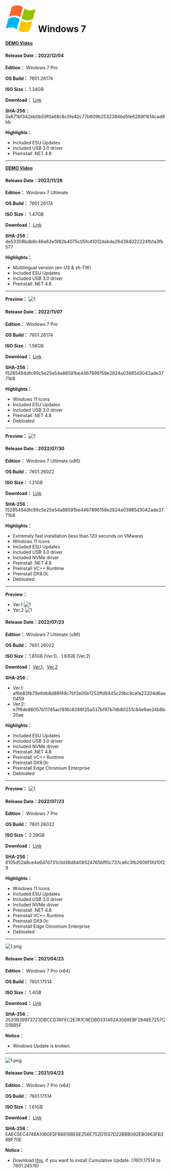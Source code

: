 # <img src="/icons/windows-7.svg"> Windows 7

**[DEMO Video](https://www.youtube.com/watch?v=Oo51BUGtoTk)**

#### Release Date：2022/12/04

**Edition：** Windows 7 Pro

**OS Build：** 7601.26174

**ISO Size：** 1.34GB

**Download：** [Link](https://github.com/WhatTheBlock/WindowsSimplify/releases/download/iso/7601.26174_cn_221204.iso)

**SHA-256：** 0a671bf342eb0b59f0a68c8c5fe42c77b609b2532384bd5fe6269f1614cad9bb

**Highlights：**
- Included ESU Updates
- Included USB 3.0 driver
- Preinstall .NET 4.8

----

**[DEMO Video](https://www.youtube.com/watch?v=5agihRLxw58)**

#### Release Date：2022/11/28

**Edition：** Windows 7 Ultimate

**OS Build：** 7601.26174

**ISO Size：** 1.47GB

**Download：** [Link](https://github.com/WhatTheBlock/WindowsSimplify/releases/download/iso/7601.26174_MultLang_221127.iso)

**SHA-256：** de53308bdb9c46e82e1982b4075c05fc41012dabda26d384022224fbfa3fb577

**Highlights：**
- Multilingual version (en-US & zh-TW)
- Included ESU Updates
- Included USB 3.0 driver
- Preinstall .NET 4.8

----

**Preview：**
![1](https://github.com/WhatTheBlock/WindowsSimplify/blob/master/preview/7601.26174_221107.png)

#### Release Date：2022/11/07

**Edition：** Windows 7 Pro

**OS Build：** 7601.26174

**ISO Size：** 1.56GB

**Download：** [Link](https://github.com/WhatTheBlock/WindowsSimplify/releases/download/iso/7601.26174_221107.iso)

**SHA-256：** f5285494dfc99c5e25e54a88591be4467896158e2824a03885d3042ade3771b8

**Highlights：**
- Windows 11 Icons
- Included ESU Updates
- Included USB 3.0 driver
- Preinstall .NET 4.8
- Debloated

----

**Preview：**
![1](/preview/7601.26022_x86_220730.png)

#### Release Date：2022/07/30

**Edition：** Windows 7 Ultimate (x86)

**OS Build：** 7601.26022

**ISO Size：** 1.21GB

**Download：** [Link](https://gmnfuedutw-my.sharepoint.com/:u:/g/personal/40543229_gm_nfu_edu_tw/Ee0L_R0GIgVAuuUr2lPi9e0B99dDdVeDW4ktyffsdO0KXA?e=NTN1nm)

**SHA-256：** f5285494dfc99c5e25e54a88591be4467896158e2824a03885d3042ade3771b8

**Highlights：**
- Extremely fast installation (less than 120 seconds on VMware)
- Windows 11 Icons
- Included ESU Updates
- Included USB 3.0 driver
- Included NVMe driver
- Preinstall .NET 4.8
- Preinstall VC++ Runtime
- Preinstall DX9.0c
- Debloated

----

**Preview：**
- Ver.1
![1](/preview/7601.26022_x86_220723.png)
- Ver.2
![1](/preview/7601.26022_x86_220723_2.png)

#### Release Date：2022/07/23

**Edition：** Windows 7 Ultimate (x86)

**OS Build：** 7601.26022

**ISO Size：** 1.81GB (Ver.1)、1.61GB (Ver.2)

**Download：** [Ver.1](https://gmnfuedutw-my.sharepoint.com/:u:/g/personal/40543229_gm_nfu_edu_tw/ER25UBNX_rNOrNKjmGsVHhQBn-S3M6fp4727pEUc-3eRnw?e=6woINX)、[Ver.2](https://gmnfuedutw-my.sharepoint.com/:u:/g/personal/40543229_gm_nfu_edu_tw/ESDilBqaE0ZDv8TbgyS4CFkBFT0rpBpm45r71-ud9YzJuw?e=qyu8Tk)

**SHA-256：**
- Ver.1: af6e83fb79e6db8d86f49c7bf3e05b1253ffd9445c29bc9cefe23204d6aa0459
- Ver.2: e7f6de86057b117d5acf816c8286f25a537bf97b7db80251c84e9ae24b8b20ae

**Highlights：**
- Included ESU Updates
- Included USB 3.0 driver
- Included NVMe driver
- Preinstall .NET 4.8
- Preinstall VC++ Runtime
- Preinstall DX9.0c
- Preinstall Edge Chromium Enterprise
- Debloated

----

**Preview：**
![1](/preview/7601.26022_220723.png)

#### Release Date：2022/07/23

**Edition：** Windows 7 Pro

**OS Build：** 7601.26022

**ISO Size：** 2.39GB

**Download：** [Link](https://drive.google.com/uc?export=download&id=1264sPqyS4d44XKwEC1S-rf67GLo8VZBU)

**SHA-256：** 6105d52a8ce4e6d7d731c0d36d8408524765bff0c737ca6c3fb2606f5fd10f29

**Highlights：**
- Windows 11 Icons
- Included ESU Updates
- Included USB 3.0 driver
- Included NVMe driver
- Preinstall .NET 4.8
- Preinstall VC++ Runtime
- Preinstall DX9.0c
- Preinstall Edge Chromium Enterprise
- Debloated

----

![1.png](/preview/Win7_Pro_(7601.17514)_en_20210423-2.png)

#### Release Date：2021/04/23

**Edition：** Windows 7 Pro (x64)

**OS Build：** 7601.17514

**ISO Size：** 1.4GB

**Download：** [Link](http://tiny.cc/w7_en_20210423_2f_o)

**SHA-256：** 2520B39973723DBCCD7AFEC2E7A1C9EDB0331462A3569EBF2648E7257CD1BB5F

**Notice：**
- Windows Update is broken.

----

![1.png](/preview/Win7_Pro_(7601.17514)_en_20210423.png)

#### Release Date：2021/04/23

**Edition：** Windows 7 Pro (x64)

**OS Build：** 7601.17514

**ISO Size：** 1.61GB

**Download：** [Link](http://tiny.cc/w7_en_20210423_f_o)

**SHA-256：** EAEC5EC4748A10B0E5F88816BE6E256E752D1557D22BBB092EB0963FB28BF70E

**Notice：**
- Download [this](https://github.com/WhatTheBlock/WindowsSimplify/releases/download/v2021.04.23/7601.17514_to_7601.24576.exe), if you want to install Cumulative Update. (7601.17514 to 7601.24576)

